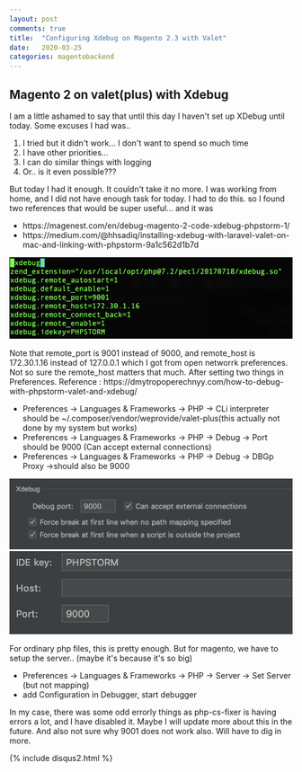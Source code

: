 ```yaml
---
layout: post
comments: true
title:  "Configuring Xdebug on Magento 2.3 with Valet"
date:   2020-03-25
categories: magentobackend
---
```


<h2>Magento 2 on valet(plus) with Xdebug</h2>

<p>
I am a little ashamed to say that until this day I haven't set up XDebug until today.
Some excuses I had was.. 
</p>

<ol>
<li>I tried but it didn't work... I don't want to spend so much time</li>
<li>I have other priorities...</li>
<li>I can do similar things with logging</li>
<li>Or.. is it even possible???</li>
</ol>

<p>
But today I had it enough. It couldn't take it no more. I was working from home, and I did not have enough task for today. I had to do this. so I found two references that would be super useful... and it was
</p>

<ul>
<li>https://magenest.com/en/debug-magento-2-code-xdebug-phpstorm-1/</li>
<li>https://medium.com/@hhsadiq/installing-xdebug-with-laravel-valet-on-mac-and-linking-with-phpstorm-9a1c562d1b7d</li>
</ul>

![image tooltip here](/assets/xdebug1.jpg)

<p>
Note that remote_port is 9001 instead of 9000, and remote_host is 172.30.1.16 instead of 127.0.0.1 which I got from open networrk preferences. Not so sure the remote_host matters that much. After setting two things in Preferences. Reference :
https://dmytropoperechnyy.com/how-to-debug-with-phpstorm-valet-and-xdebug/
</p>

<ul>
<li>Preferences -> Languages & Frameworks -> PHP -> CLi interpreter should be ~/.composer/vendor/weprovide/valet-plus(this actually not done by my system but works)</li>
<li>Preferences -> Languages & Frameworks -> PHP -> Debug -> Port should be 9000 (Can accept external connections)</li>
<li>Preferences -> Languages & Frameworks -> PHP -> Debug -> DBGp Proxy ->should also be 9000</li>
</ul>

![image tooltip here](/assets/xdebug2.jpg)
![image tooltip here](/assets/xdebug3.jpg)
<p>
For ordinary php files, this is pretty enough. But for magento, we have to setup the server.. (maybe it's because it's so big)
</p>

<ul>
<li>Preferences -> Languages & Frameworks -> PHP -> Server -> Set Server (but not mapping)</li>
<li>add Configuration in Debugger, start debugger</li>
</ul>
<p>
In my case, there was some odd errorly things as php-cs-fixer is having errors a lot, and I have disabled it.
Maybe I will update more about this in the future. And also not sure why 9001 does not work also.
Will have to dig in more.
</p>
{% include disqus2.html %}
